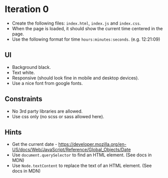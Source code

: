 # Iteration 0

* Create the following files: `index.html`, `index.js` and `index.css`.
* When the page is loaded, it should show the current time centered in the page.
* Use the following format for time `hours:minutes:seconds`. (e.g. 12:21:09)

## UI
* Background black.
* Text white.
* Responsive (should look fine in mobile and desktop devices).
* Use a nice font from google fonts.

## Constraints
* No 3rd party libraries are allowed.
* Use css only (no scss or sass allowed here).

## Hints
* Get the current date - https://developer.mozilla.org/en-US/docs/Web/JavaScript/Reference/Global_Objects/Date
* Use `document.querySelector` to find an HTML element. (See docs in MDN)
* Use `Node.textContent` to replace the text of an HTML element. (See docs in MDN)
